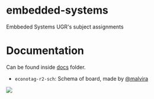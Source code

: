 # embedded-systems
Embbeded Systems UGR's subject assignments

# Documentation
Can be found inside [docs](./docs) folder. 

* `econotag-r2-sch`: Schema of board, made by [@malvira](https://github.com/malvira)

![](./imgs/all_lights.JPG)
